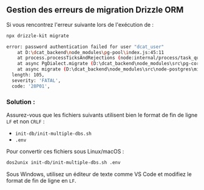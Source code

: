 ## Gestion des erreurs de migration Drizzle ORM

Si vous rencontrez l'erreur suivante lors de l'exécution de :

```sh
npx drizzle-kit migrate
```

```sh
error: password authentication failed for user "dcat_user"
    at D:\dcat_backend\node_modules\pg-pool\index.js:45:11
    at process.processTicksAndRejections (node:internal/process/task_queues:105:5)
    at async PgDialect.migrate (D:\dcat_backend\node_modules\src\pg-core\dialect.ts:85:3)
    at async migrate (D:\dcat_backend\node_modules\src\node-postgres\migrator.ts:10:2) {
  length: 105,
  severity: 'FATAL',
  code: '28P01',
```

### Solution :
Assurez-vous que les fichiers suivants utilisent bien le format de fin de ligne `LF` et non `CRLF` :
- `init-db/init-multiple-dbs.sh`
- `.env`

Pour convertir ces fichiers sous Linux/macOS :
```sh
dos2unix init-db/init-multiple-dbs.sh .env
```

Sous Windows, utilisez un éditeur de texte comme VS Code et modifiez le format de fin de ligne en `LF`.
